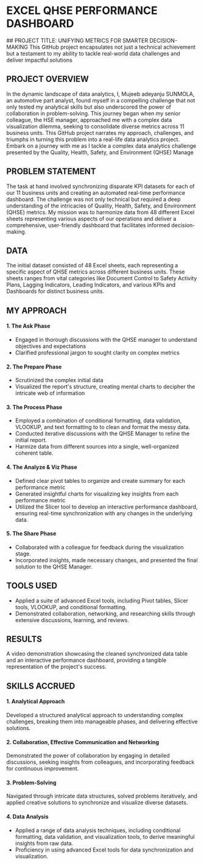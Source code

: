 <p align="center">
  <h1>EXCEL QHSE PERFORMANCE DASHBOARD</h1>
</p>
## PROJECT TITLE: UNIFYING METRICS FOR SMARTER DECISION-MAKING
This GitHub project encapsulates not just a technical achievement but a testament to my ability to tackle real-world data challenges and deliver impactful solutions

## PROJECT OVERVIEW
In the dynamic landscape of data analytics, I, Mujeeb adeyanju SUNMOLA, an automotive part analyst, found myself in a compelling challenge that not only tested my analytical skills but also underscored the power of collaboration in problem-solving. This journey began when my senior colleague, the HSE manager, approached me with a complex data visualization dilemma, seeking to consolidate diverse metrics across 11 business units. This GitHub project narrates my approach, challenges, and triumphs in turning this problem into a real-life data analytics project. Embark on a journey with me as I tackle a complex data analytics challenge presented by the Quality, Health, Safety, and Environment (QHSE) Manage

## PROBLEM STATEMENT
The task at hand involved synchronizing disparate KPI datasets for each of our 11 business units and creating an automated real-time performance dashboard. The challenge was not only technical but required a deep understanding of the intricacies of Quality, Health, Safety, and Environment (QHSE) metrics. My mission was to harmonize data from 48 different Excel sheets representing various aspects of our operations and deliver a comprehensive, user-friendly dashboard that facilitates informed decision-making.

## DATA
The initial dataset consisted of 48 Excel sheets, each representing a specific aspect of QHSE metrics across different business units. These sheets ranges from vital categories like Document Control to Safety Activity Plans, Lagging Indicators, Leading Indicators, and various KPIs and Dashboards for distinct business units.

## MY APPROACH
#### 1. The Ask Phase
- Engaged in thorough discussions with the QHSE manager to understand objectives and expectations
- Clarified professional jargon to sought clarity on complex metrics
  
#### 2. The Prepare Phase
- Scrutinized the complex initial data
- Visualized the report's structure, creating mental charts to decipher the intricate web of information

#### 3. The Process Phase
- Employed a combination of conditional formatting, data validation, VLOOKUP, and text formatting to to clean and format the messy data.
- Conducted iterative discussions with the QHSE Manager to refine the initial report.
- Harmize data from different sources into a single, well-organized coherent table.

#### 4. The Analyze & Viz Phase
- Defined clear pivot tables to organize and create summary for each performance metric
- Generated insightful charts for visualizing key insights from each performance metric
- Utilized the Slicer tool to develop an interactive performance dashboard, ensuring real-time synchronization with any changes in the underlying data.

#### 5. The Share Phase
- Collaborated with a colleague for feedback during the visualization stage.
- Incorporated insights, made necessary changes, and presented the final solution to the QHSE Manager.

## TOOLS USED
- Applied a suite of advanced Excel tools, including Pivot tables, Slicer tools, VLOOKUP, and conditional formatting.
- Demonstrated collaboration, networking, and researching skills through extensive discussions, learning, and reviews.

## RESULTS
A video demonstration showcasing the cleaned synchronized data table and an interactive performance dashboard, providing a tangible representation of the project's success.

## SKILLS ACCRUED
#### 1. Analytical Approach
Developed a structured analytical approach to understanding complex challenges, breaking them into manageable phases, and delivering effective solutions.

#### 2. Collaboration, Effective Communication and Networking
Demonstrated the power of collaboration by engaging in detailed discussions, seeking insights from colleagues, and incorporating feedback for continuous improvement.

#### 3. Problem-Solving
Navigated through intricate data structures, solved problems iteratively, and applied creative solutions to synchronize and visualize diverse datasets.

#### 4. Data Analysis
- Applied a range of data analysis techniques, including conditional formatting, data validation, and visualization tools, to derive meaningful insights from raw data.
- Proficiency in using advanced Excel tools for data synchronization and visualization.

